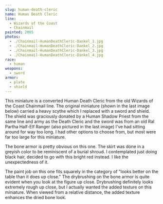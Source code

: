 ```yaml
---
slug: human-death-cleric
name: Human Death Cleric
line:
  - Wizards of the Coast
  - Chainmail
painted: 2005
photos:
  - ./Chainmail-HumanDeathCleric-Dankel_1.jpg
  - ./Chainmail-HumanDeathCleric-Dankel_2.jpg
  - ./Chainmail-HumanDeathCleric-Dankel_3.jpg
  - ./Chainmail-HumanDeathCleric-Dankel_4.jpg
race:
  - human
weapons:
  - sword
armor:
  - plate
  - shield
---
```


This miniature is a converted Human Death Cleric from the old Wizards of the Coast Chainmail line. The original miniature (shown in the last image below) carried a heavy scythe which I replaced with a sword and shield. The shield was graciously donated by a Human Shadow Priest from the same line and army as the Death Cleric and the sword was from an old Ral Partha Half-Elf Ranger (also pictured in the last image) I've had sitting around for way too long. I had other options to choose from, but most were far too large for this miniature.

The bone armor is pretty obvious on this one. The skirt was done in a greyish color to be reminiscent of a burial shroud. I contemplated just doing black hair, decided to go with this bright red instead. I like the unexpectedness of it.

The paint job on this one fits squarely in the category of "looks better on the table than it does up close." The drybrushing on the bone armor is quite evident when you look at the figure up close. Drybrushing definitely looks extremely rough up close, but I actually wanted the added texture on this miniature. When viewed from a relative distance, the added texture enhances the dried bone look.
